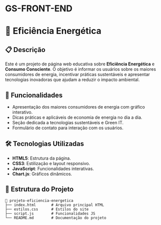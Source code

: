 # GS-FRONT-END
# 🌱 Eficiência Energética

## 📋 Descrição
Este é um projeto de página web educativa sobre **Eficiência Energética** e **Consumo Consciente**. O objetivo é informar os usuários sobre os maiores consumidores de energia, incentivar práticas sustentáveis e apresentar tecnologias inovadoras que ajudam a reduzir o impacto ambiental.

## 🎯 Funcionalidades
- Apresentação dos maiores consumidores de energia com gráfico interativo.
- Dicas práticas e aplicáveis de economia de energia no dia a dia.
- Seção dedicada a tecnologias sustentáveis e Green IT.
- Formulário de contato para interação com os usuários.

## 🛠️ Tecnologias Utilizadas
- **HTML5**: Estrutura da página.
- **CSS3**: Estilização e layout responsivo.
- **JavaScript**: Funcionalidades interativas.
- **Chart.js**: Gráficos dinâmicos.

## 📂 Estrutura do Projeto
```plaintext
📁 projeto-eficiencia-energetica
├── index.html       # Arquivo principal HTML
├── estilos.css      # Estilos do site
├── script.js        # Funcionalidades JS
└── README.md        # Documentação do projeto
